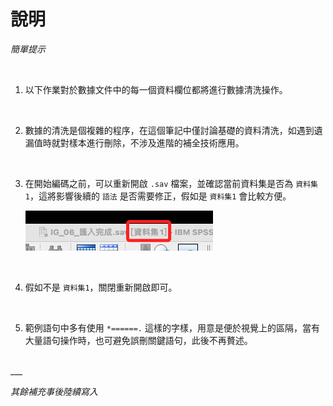 # 說明

_簡單提示_

<br>

1. 以下作業對於數據文件中的每一個資料欄位都將進行數據清洗操作。

<br>

2. 數據的清洗是個複雜的程序，在這個筆記中僅討論基礎的資料清洗，如遇到遺漏值時就對樣本進行刪除，不涉及進階的補全技術應用。    

<br>

3. 在開始編碼之前，可以重新開啟 `.sav` 檔案，並確認當前資料集是否為 `資料集1`，這將影響後續的 `語法` 是否需要修正，假如是 `資料集1` 會比較方便。

    ![](images/img_01.png)

<br>

4. 假如不是 `資料集1`，關閉重新開啟即可。

<br>

5. 範例語句中多有使用 `*======.` 這樣的字樣，用意是便於視覺上的區隔，當有大量語句操作時，也可避免誤刪關鍵語句，此後不再贅述。

<br>
___

_其餘補充事後陸續寫入_
